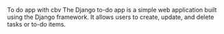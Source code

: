To do app with cbv
The Django to-do app is a simple web application built using the Django framework. It allows users to create, update, and delete tasks or to-do items. 
